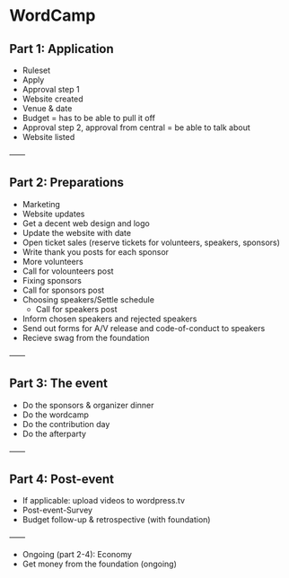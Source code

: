 # WordCamp

## Part 1: Application

* Ruleset
* Apply
* Approval step 1
* Website created
* Venue & date
* Budget = has to be able to pull it off
* Approval step 2, approval from central = be able to talk about
* Website listed

——

## Part 2: Preparations

* Marketing
 * Website updates
  * Get a decent web design and logo
  * Update the website with date
 * Open ticket sales (reserve tickets for volunteers, speakers, sponsors)
 * Write thank you posts for each sponsor
* More volunteers
 * Call for volounteers post
* Fixing sponsors
 * Call for sponsors post
* Choosing speakers/Settle schedule
   * Call for speakers post
* Inform chosen speakers and rejected speakers
* Send out forms for A/V release and code-of-conduct to speakers
* Recieve swag from the foundation

——

## Part 3: The event

* Do the sponsors & organizer dinner
* Do the wordcamp
* Do the contribution day
* Do the afterparty

——

## Part 4: Post-event

* If applicable: upload videos to wordpress.tv
* Post-event-Survey
* Budget follow-up & retrospective (with foundation)

——

* Ongoing (part 2-4): Economy
* Get money from the foundation (ongoing)
